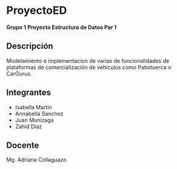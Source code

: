 # ProyectoED
**Grupo 1**
**Proyecto Estructura de Datos Par 1**

## Descripción
Modelamiento e implementacion de varias de funcionalidades de plataformas de comercialización de vehículos como Patiotuerca o CarGurus.

## Integrantes
* Isabella Martin
* Annabella Sanchez
* Juan Munizaga
* Zahid Diaz

## Docente
Mg. Adriana Collaguazo
